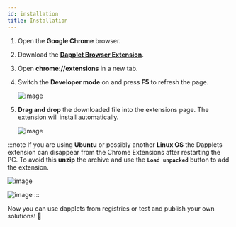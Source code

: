 ```yaml
---
id: installation
title: Installation
---
```


1. Open the **Google Chrome** browser.

2. Download the [**Dapplet Browser Extension**](https://github.com/dapplets/dapplet-extension/releases/latest).

3. Open **chrome://extensions** in a new tab.
4. Switch the **Developer mode** on and press **F5** to refresh the page.

   ![image](https://user-images.githubusercontent.com/43613968/117107075-ad076580-ad89-11eb-9046-58dd1ede2868.png)

5. **Drag and drop** the downloaded file into the extensions page. The extension will install automatically.

   ![image](https://user-images.githubusercontent.com/43613968/117132354-6cb8df00-adab-11eb-93bb-eb17b287e140.png)

:::note
If you are using **Ubuntu** or possibly another **Linux OS** the Dapplets extension can disappear from the Chrome Extensions after restarting the PC. To avoid this **unzip** the archive and use the **`Load unpacked`** button to add the extension.

![image](https://user-images.githubusercontent.com/43613968/118473499-b93cdc80-b712-11eb-8a1a-d3779e490e8c.png)

![image](https://user-images.githubusercontent.com/43613968/118473927-2ea8ad00-b713-11eb-9bbf-f2b7cb33a6bf.png)
:::

Now you can use dapplets from registries or test and publish your own solutions! :rocket:
